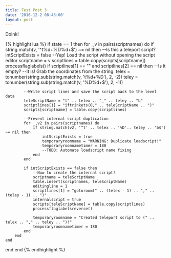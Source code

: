 ```yaml
---
title: Test Post 3
date: '2016-12-2 08:43:00'
layout: post
---
```

Doink!

{% highlight lua %}
if state == 1 then for _,v in pairs(scriptnames) do
	if string.match(v, '^t%d+%D%d+$') ~= nil then --Is this a teleport script?
		intScriptExists = false
		--Yep! Load the script without opening the script editor
		scriptname = v
		scriptlines = table.copy(scripts[scriptname])
		processflaglabels()
		if scriptlines[1] == "" and scriptlines[2] == nil then --Is it empty?
			--It is! Grab the coordinates from the string.
			telex = tonumber(string.sub(string.match(v, 't%d+%D'), 2, -2))
			teley = tonumber(string.sub(string.match(v, '%D%d+$'), 2, -1))

			--Write script lines and save the script back to the level data
			teleScriptName = "t" .. telex .. "_" .. teley .. "b"
			scriptlines[1] = "iftrinkets(0," .. teleScriptName .. ")"
			scripts[scriptname] = table.copy(scriptlines)

			--Prevent internal script duplication
			for _,v2 in pairs(scriptnames) do
				if string.match(v2, '^t' .. telex .. '%D'.. teley .. 'b$') ~= nil then
					intScriptExists = true
					temporaryroomname = "WARNING: Duplicate loadscript!"
					temporaryroomnametimer = 180
					--TODO: Automate loadscript name fixing
				end
			end

			if intScriptExists == false then
				--Now to create the internal script!
				scriptname = teleScriptName
				table.insert(scriptnames, teleScriptName)
				editingline = 1
				scriptlines[1] = "gotoroom(" .. (telex - 1) .. "," .. (teley - 1) .. ")"
				internalscript = true
				scripts[teleScriptName] = table.copy(scriptlines)
				processflaglabelsreverse()

				temporaryroomname = "Created teleport script to (" .. telex .. "," .. teley .. ")!"
				temporaryroomnametimer = 180
			end
		end
	end
end end
{% endhighlight %}
